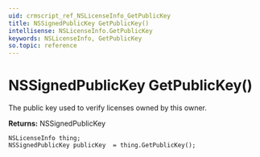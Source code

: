 ```yaml
---
uid: crmscript_ref_NSLicenseInfo_GetPublicKey
title: NSSignedPublicKey GetPublicKey()
intellisense: NSLicenseInfo.GetPublicKey
keywords: NSLicenseInfo, GetPublicKey
so.topic: reference
---
```


# NSSignedPublicKey GetPublicKey()

The public key used to verify licenses owned by this owner.

**Returns:** NSSignedPublicKey

```crmscript
NSLicenseInfo thing;
NSSignedPublicKey publicKey  = thing.GetPublicKey();
```

